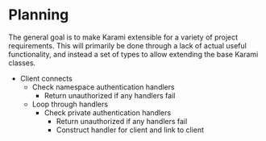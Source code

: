 # Planning

The general goal is to make Karami extensible for a variety of project requirements.
This will primarily be done through a lack of actual useful functionality, and instead a set of types to allow extending the base Karami classes.

- Client connects
  - Check namespace authentication handlers
    - Return unauthorized if any handlers fail
  - Loop through handlers
    - Check private authentication handlers
      - Return unauthorized if any handlers fail
      - Construct handler for client and link to client
